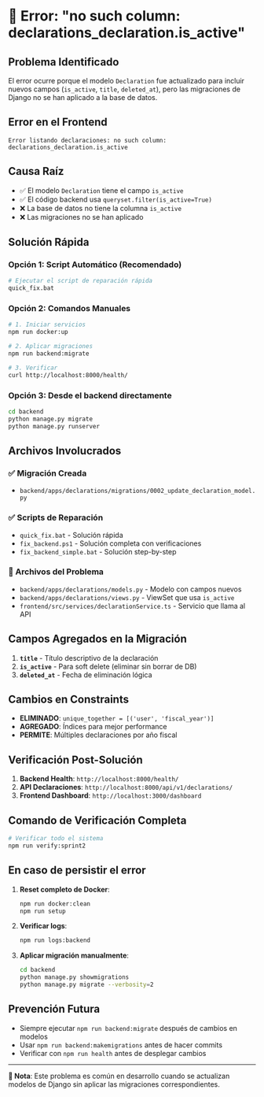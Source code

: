 # 🚨 Error: "no such column: declarations_declaration.is_active"

## Problema Identificado
El error ocurre porque el modelo `Declaration` fue actualizado para incluir nuevos campos (`is_active`, `title`, `deleted_at`), pero las migraciones de Django no se han aplicado a la base de datos.

## Error en el Frontend
```
Error listando declaraciones: no such column: declarations_declaration.is_active
```

## Causa Raíz
- ✅ El modelo `Declaration` tiene el campo `is_active` 
- ✅ El código backend usa `queryset.filter(is_active=True)`
- ❌ La base de datos no tiene la columna `is_active`
- ❌ Las migraciones no se han aplicado

## Solución Rápida

### Opción 1: Script Automático (Recomendado)
```bash
# Ejecutar el script de reparación rápida
quick_fix.bat
```

### Opción 2: Comandos Manuales
```bash
# 1. Iniciar servicios
npm run docker:up

# 2. Aplicar migraciones
npm run backend:migrate

# 3. Verificar
curl http://localhost:8000/health/
```

### Opción 3: Desde el backend directamente
```bash
cd backend
python manage.py migrate
python manage.py runserver
```

## Archivos Involucrados

### ✅ Migración Creada
- `backend/apps/declarations/migrations/0002_update_declaration_model.py`

### ✅ Scripts de Reparación
- `quick_fix.bat` - Solución rápida
- `fix_backend.ps1` - Solución completa con verificaciones
- `fix_backend_simple.bat` - Solución step-by-step

### 📝 Archivos del Problema
- `backend/apps/declarations/models.py` - Modelo con campos nuevos
- `backend/apps/declarations/views.py` - ViewSet que usa `is_active`
- `frontend/src/services/declarationService.ts` - Servicio que llama al API

## Campos Agregados en la Migración

1. **`title`** - Título descriptivo de la declaración
2. **`is_active`** - Para soft delete (eliminar sin borrar de DB)
3. **`deleted_at`** - Fecha de eliminación lógica

## Cambios en Constraints

- **ELIMINADO**: `unique_together = [('user', 'fiscal_year')]`
- **AGREGADO**: Índices para mejor performance
- **PERMITE**: Múltiples declaraciones por año fiscal

## Verificación Post-Solución

1. **Backend Health**: `http://localhost:8000/health/`
2. **API Declaraciones**: `http://localhost:8000/api/v1/declarations/`
3. **Frontend Dashboard**: `http://localhost:3000/dashboard`

## Comando de Verificación Completa
```bash
# Verificar todo el sistema
npm run verify:sprint2
```

## En caso de persistir el error

1. **Reset completo de Docker**:
   ```bash
   npm run docker:clean
   npm run setup
   ```

2. **Verificar logs**:
   ```bash
   npm run logs:backend
   ```

3. **Aplicar migración manualmente**:
   ```bash
   cd backend
   python manage.py showmigrations
   python manage.py migrate --verbosity=2
   ```

## Prevención Futura

- Siempre ejecutar `npm run backend:migrate` después de cambios en modelos
- Usar `npm run backend:makemigrations` antes de hacer commits
- Verificar con `npm run health` antes de desplegar cambios

---

**📝 Nota**: Este problema es común en desarrollo cuando se actualizan modelos de Django sin aplicar las migraciones correspondientes.
